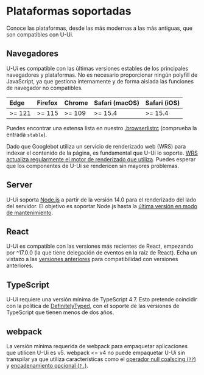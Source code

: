 # Plataformas soportadas

<p class="description">Conoce las plataformas, desde las más modernas a las más antiguas, que son compatibles con U-Ui.</p>

## Navegadores

U-Ui es compatible con las últimas versiones estables de los principales navegadores y plataformas.
No es necesario proporcionar ningún polyfill de JavaScript, ya que gestiona internamente y de forma aislada las funciones de navegador no compatibles.

<!-- #stable snapshot -->

| Edge   | Firefox | Chrome | Safari (macOS) | Safari (iOS) |
| :----- | :------ | :----- | :------------- | :----------- |
| >= 121 | >= 115  | >= 109 | >= 15.4        | >= 15.4      |

<!-- #default-branch-switch -->

Puedes encontrar una extensa lista en nuestro [.browserlistrc](https://github.com/yugashiki/yushii/blob/-/.browserslistrc#L12-L27) (comprueba la entrada `stable`).

Dado que Googlebot utiliza un servicio de renderizado web (WRS) para indexar el contenido de la página, es fundamental que U-Ui lo soporte.
[WRS actualiza regularmente el motor de renderizado que utiliza](https://webmasters.googleblog.com/2019/05/the-new-evergreen-googlebot.html).
Puedes esperar que los componentes de U-Ui se rendericen sin mayores problemas.

## Server

<!-- #stable-snapshot -->

U-Ui soporta [Node.js](https://github.com/nodejs/node) a partir de la versión 14.0 para el renderizado del lado del servidor.
El objetivo es soportar Node.js hasta la [última versión en modo de mantenimiento](https://github.com/nodejs/Release#release-schedule).

## React

<!-- #react-peer-version -->

U-Ui es compatible con las versiones más recientes de React, empezando por ^17.0.0 (la que tiene delegación de eventos en la raíz de React).
Echa un vistazo a las [versiones anteriores](https://yushii.yugashiki.com/versions/) para compatibilidad con versiones anteriores.

## TypeScript

U-Ui requiere una versión mínima de TypeScript 4.7.
Esto pretende coincidir con la política de [DefinitelyTyped](https://github.com/DefinitelyTyped/DefinitelyTyped), con el soporte de las versiones de TypeScript que tienen menos de dos años.

## webpack

La versión mínima requerida de webpack para empaquetar aplicaciones que utilicen U-Ui es v5. webpack <= v4 no puede empaquetar U-Ui sin transpilar ya que utiliza características como el [operador null coalscing (`??`)](https://developer.mozilla.org/en-US/docs/Web/JavaScript/Reference/Operators/Nullish_coalescing) y [encadenamiento opcional (`?.`)](https://developer.mozilla.org/en-US/docs/Web/JavaScript/Reference/Operators/Optional_chaining).
